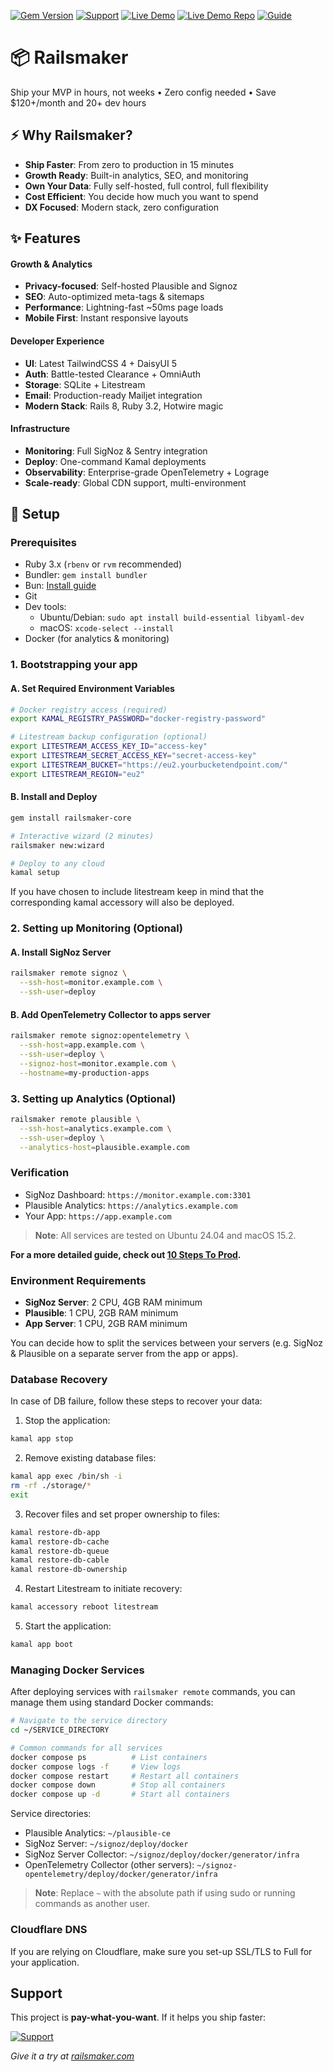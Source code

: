 [![Gem Version](https://img.shields.io/gem/v/railsmaker-core?color=blue&logo=rubygems)](https://rubygems.org/gems/railsmaker-core)
[![Support](https://img.shields.io/badge/Support-%F0%9F%8D%B8-yellow)](https://buymeacoffee.com/sgerov)
[![Live Demo](https://img.shields.io/badge/Live_Demo-Try_Now_-brightgreen?logo=rocket&color=00cc99)](https://railsmaker.com)
[![Live Demo Repo](https://img.shields.io/badge/Live_Demo_Repo-View_Code-blue?logo=github)](https://github.com/sgerov/railsmaker-sample)
[![Guide](https://img.shields.io/badge/Guide-10_Steps_To_Prod-orange?logo=book)](./10-STEPS-TO-PROD.md)

# 📦 Railsmaker

Ship your MVP in hours, not weeks • Zero config needed • Save $120+/month and 20+ dev hours

## ⚡ Why Railsmaker?
- **Ship Faster**: From zero to production in 15 minutes
- **Growth Ready**: Built-in analytics, SEO, and monitoring
- **Own Your Data**: Fully self-hosted, full control, full flexibility
- **Cost Efficient**: You decide how much you want to spend
- **DX Focused**: Modern stack, zero configuration

## ✨ Features

#### Growth & Analytics
- **Privacy-focused**: Self-hosted Plausible and Signoz
- **SEO**: Auto-optimized meta-tags & sitemaps
- **Performance**: Lightning-fast ~50ms page loads
- **Mobile First**: Instant responsive layouts

#### Developer Experience
- **UI**: Latest TailwindCSS 4 + DaisyUI 5
- **Auth**: Battle-tested Clearance + OmniAuth
- **Storage**: SQLite + Litestream
- **Email**: Production-ready Mailjet integration
- **Modern Stack**: Rails 8, Ruby 3.2, Hotwire magic

#### Infrastructure
- **Monitoring**: Full SigNoz & Sentry integration
- **Deploy**: One-command Kamal deployments
- **Observability**: Enterprise-grade OpenTelemetry + Lograge
- **Scale-ready**: Global CDN support, multi-environment

## 🚀 Setup

### Prerequisites
- Ruby 3.x (`rbenv` or `rvm` recommended)
- Bundler: `gem install bundler`
- Bun: [Install guide](https://bun.sh)
- Git
- Dev tools:
  - Ubuntu/Debian: `sudo apt install build-essential libyaml-dev`
  - macOS: `xcode-select --install`
- Docker (for analytics & monitoring)

### 1. Bootstrapping your app

#### A. Set Required Environment Variables

```bash
# Docker registry access (required)
export KAMAL_REGISTRY_PASSWORD="docker-registry-password"

# Litestream backup configuration (optional)
export LITESTREAM_ACCESS_KEY_ID="access-key"
export LITESTREAM_SECRET_ACCESS_KEY="secret-access-key"
export LITESTREAM_BUCKET="https://eu2.yourbucketendpoint.com/"
export LITESTREAM_REGION="eu2"
```

#### B. Install and Deploy

```bash
gem install railsmaker-core

# Interactive wizard (2 minutes)
railsmaker new:wizard

# Deploy to any cloud
kamal setup
```

If you have chosen to include litestream keep in mind that the corresponding kamal accessory will also be deployed.

### 2. Setting up Monitoring (Optional)

#### A. Install SigNoz Server
```bash
railsmaker remote signoz \
  --ssh-host=monitor.example.com \
  --ssh-user=deploy
```

#### B. Add OpenTelemetry Collector to apps server
```bash
railsmaker remote signoz:opentelemetry \
  --ssh-host=app.example.com \
  --ssh-user=deploy \
  --signoz-host=monitor.example.com \
  --hostname=my-production-apps
```

### 3. Setting up Analytics (Optional)
```bash
railsmaker remote plausible \
  --ssh-host=analytics.example.com \
  --ssh-user=deploy \
  --analytics-host=plausible.example.com
```

### Verification

- SigNoz Dashboard: `https://monitor.example.com:3301`
- Plausible Analytics: `https://analytics.example.com`
- Your App: `https://app.example.com`

> **Note**: All services are tested on Ubuntu 24.04 and macOS 15.2.

**For a more detailed guide, check out [10 Steps To Prod](./10-STEPS-TO-PROD.md).**

### Environment Requirements

- **SigNoz Server**: 2 CPU, 4GB RAM minimum
- **Plausible**: 1 CPU, 2GB RAM minimum
- **App Server**: 1 CPU, 2GB RAM minimum

You can decide how to split the services between your servers (e.g. SigNoz & Plausible on a separate server from the app or apps).

### Database Recovery

In case of DB failure, follow these steps to recover your data:

1. Stop the application:
```bash
kamal app stop
```

2. Remove existing database files:
```bash
kamal app exec /bin/sh -i
rm -rf ./storage/*
exit
```

3. Recover files and set proper ownership to files:
```bash
kamal restore-db-app
kamal restore-db-cache
kamal restore-db-queue
kamal restore-db-cable
kamal restore-db-ownership
```

4. Restart Litestream to initiate recovery:
```bash
kamal accessory reboot litestream
```

5. Start the application:
```bash
kamal app boot
```

### Managing Docker Services

After deploying services with `railsmaker remote` commands, you can manage them using standard Docker commands:

```bash
# Navigate to the service directory
cd ~/SERVICE_DIRECTORY

# Common commands for all services
docker compose ps          # List containers
docker compose logs -f     # View logs
docker compose restart     # Restart all containers
docker compose down        # Stop all containers
docker compose up -d       # Start all containers
```

Service directories:
- Plausible Analytics: `~/plausible-ce`
- SigNoz Server: `~/signoz/deploy/docker`
- SigNoz Server Collector: `~/signoz/deploy/docker/generator/infra`
- OpenTelemetry Collector (other servers): `~/signoz-opentelemetry/deploy/docker/generator/infra`

> **Note**: Replace `~` with the absolute path if using sudo or running commands as another user.

### Cloudflare DNS

If you are relying on Cloudflare, make sure you set-up SSL/TLS to Full for your application.

## Support

This project is **pay-what-you-want**. If it helps you ship faster:

[![Support](https://img.shields.io/badge/Support-%F0%9F%8D%B8-yellow?style=for-the-badge)](https://buymeacoffee.com/sgerov)

*Give it a try at [railsmaker.com](https://railsmaker.com)*
